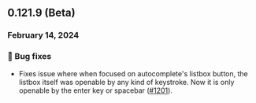 ## 0.121.9 (Beta)

### February 14, 2024

### 🐛 Bug fixes

- Fixes issue where when focused on autocomplete's listbox button, the listbox itself was openable by any kind of keystroke. Now it is only openable by the enter key or spacebar ([#1201](https://github.com/formkit/formkit/issues/1201)).


